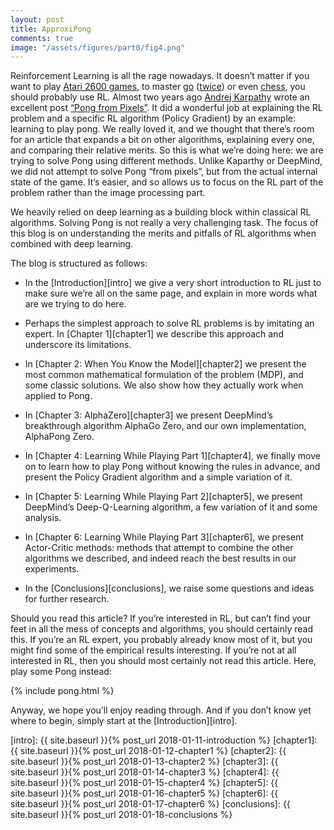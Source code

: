 ```yaml
---
layout: post
title: ApproxiPong
comments: true
image: "/assets/figures/part0/fig4.png"
---
```


Reinforcement Learning is all the rage nowadays. It doesn’t matter if you want to play [Atari 2600 games][atari], to master [go][alpha-go] ([twice][alpha-go-zero]) or even [chess][alpha-zero], you should probably use RL.
Almost two years ago [Andrej Karpathy][karpathy] wrote an excellent post [“Pong from Pixels”][pong-pixels]. It did a wonderful job at explaining the RL problem and a specific RL algorithm (Policy Gradient) by an example: learning to play pong. We really loved it, and we thought that there’s room for an article that expands a bit on other algorithms, explaining every one, and comparing their relative merits. So this is what we’re doing here: we are trying to solve Pong using different methods. Unlike Kaparthy or DeepMind, we did not attempt to solve Pong “from pixels”, but from  the actual internal state of the game. It’s easier, and so allows us to focus on the RL part of the problem rather than the image processing part. 

We heavily relied on deep learning as a building block within classical RL algorithms. Solving Pong is not really a very challenging task. The focus of this blog is on understanding the merits and pitfalls of RL algorithms when combined with deep learning. 

The blog is structured as follows:

- In the [Introduction][intro] we give a very short introduction to RL just to make sure we’re all on the same page, and explain in more words what are we trying to do here.

- Perhaps the simplest approach to solve RL problems is by imitating an expert. In [Chapter 1][chapter1] we describe this approach and underscore its limitations. 

- In [Chapter 2: When You Know the Model][chapter2] we present the most common mathematical formulation of the problem (MDP), and some classic solutions. We also show how they actually work when applied to Pong.

- In [Chapter 3: AlphaZero][chapter3] we present DeepMind’s breakthrough algorithm AlphaGo Zero, and our own implementation, AlphaPong Zero.

- In [Chapter 4: Learning While Playing Part 1][chapter4], we finally move on to learn how to play Pong without knowing the rules in advance, and present the Policy Gradient algorithm and a simple variation of it.

- In [Chapter 5: Learning While Playing Part 2][chapter5], we present DeepMind’s Deep-Q-Learning algorithm, a few variation of it and some analysis.

- In [Chapter 6: Learning While Playing Part 3][chapter6], we present Actor-Critic methods: methods that attempt to combine the other algorithms we described, and indeed reach the best results in our experiments.

- In the [Conclusions][conclusions], we raise some questions and ideas for further research.

Should you read this article? If you’re interested in RL, but can’t find your feet in all the mess of concepts and algorithms, you should certainly read this. If you’re an RL expert, you probably already know most of it, but you might find some of the empirical results interesting. If you’re not at all interested in RL, then you should most certainly not read this article. Here, play some Pong instead:

{% include pong.html %}

Anyway, we hope you’ll enjoy reading through. And if you don’t know yet where to begin, simply start at the [Introduction][intro].

[atari]: https://deepmind.com/research/dqn/
[alpha-go]: https://deepmind.com/research/alphago/
[alpha-go-zero]: https://deepmind.com/blog/alphago-zero-learning-scratch/
[alpha-zero]: https://arxiv.org/abs/1712.01815
[karpathy]: http://karpathy.github.io/
[pong-pixels]: http://karpathy.github.io/2016/05/31/rl/
[intro]: {{ site.baseurl }}{% post_url 2018-01-11-introduction %}
[chapter1]: {{ site.baseurl }}{% post_url 2018-01-12-chapter1 %}
[chapter2]: {{ site.baseurl }}{% post_url 2018-01-13-chapter2 %}
[chapter3]: {{ site.baseurl }}{% post_url 2018-01-14-chapter3 %}
[chapter4]: {{ site.baseurl }}{% post_url 2018-01-15-chapter4 %}
[chapter5]: {{ site.baseurl }}{% post_url 2018-01-16-chapter5 %}
[chapter6]: {{ site.baseurl }}{% post_url 2018-01-17-chapter6 %}
[conclusions]: {{ site.baseurl }}{% post_url 2018-01-18-conclusions %}
